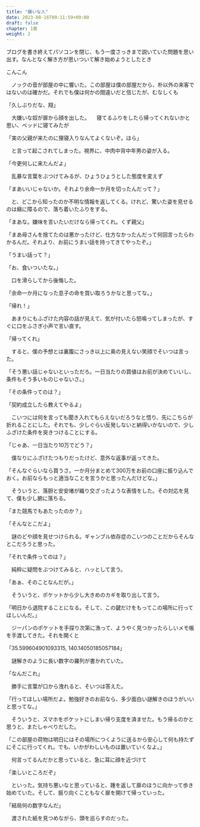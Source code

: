 ```yaml
---
title: "嫌いな人"
date: 2023-08-16T09:11:59+09:00
draft: false
chapter: 1章
weight: 2
---
```

ブログを書き終えてパソコンを閉じ、もう一度さっきまで説いていた問題を思い出す。なんとなく解き方が思いついて解き始めようとしたとき

こんこん

　ノックの音が部屋の中に響いた。この部屋は僕の部屋だから、朴以外の来客ではないのは確かだ。それでも僕は何かの間違いだと信じたが、むなしくも

「久しぶりだな、翔」

　大嫌いな奴が扉から顔を出した。
　寝てるふりをしたら帰ってくれないかと思い、ベッドに寝てみたが

「実の父親が来たのに狸寝入りなんてよくないぞ。ほら」

　と言って起こされてしまった。視界に、中肉中背中年男の姿が入る。

「今更何しに来たんだよ」

　乱暴な言葉をぶつけてみるが、ひょうひょうとした態度を変えず

「まあいいじゃないか。それより余命一か月を切ったんだって？」

　と、どこから知ったのか不明な情報を返してくる。けれど、驚いた姿を見せるのは癪に障るので、落ち着いたふりをする。

「まあな。嫌味を言いたいだけなら帰ってくれ。くず親父」

「まあ母さんを捨てたのは悪かったけど、仕方なかったんだって何回言ったらわかるんだ。それより、お前にうまい話を持ってきてやったぞ。」

「うまい話って？」

「お、食いついたな。」

　口を滑らしてから後悔した。

「余命一か月になった息子の命を買い取ろうかなと思ってな。」

「帰れ！」

　あまりにもふざけた内容の話が見えて、気が付いたら怒鳴ってしまったが、すぐに口をふさぎ小声で言い直す。

「帰ってくれ」

　すると、僕の予想とは裏腹にさっき以上に奥の見えない笑顔でそいつは言った。

「そう悪い話じゃないといっただろ。一日当たりの買値はお前が決めていいし、条件もそう多いものじゃないさ。」

「その条件ってのは？」

「契約成立したら教えてやるよ」

　こいつには何を言っても聞き入れてもらえないだろうなと悟り、先にこちらが折れることにした。それでも、少しぐらい反発しないと納得いかないので、少しふざけた条件を突きつけることにする。

「じゃあ、一日当たり10万でどう？」

　僕なりにふざけたつもりだったけど、意外な返事が返ってきた。

「そんなぐらいなら買うさ。一か月分まとめて300万をお前の口座に振り込んでおく。お前ならもっと適当なことを言うかと思ったんだけどな。」

　そういうと、落胆と安安堵が織り交ざったような表情をした。その対応を見て、僕も少し腑に落ちる。

「また競馬でもあたったのか？」

「そんなとこだよ」

　謎のどや顔を見せつけられる。ギャンブル依存症のこいつのことだからそんなとこだろうと思った。

「それで条件ってのは？」

　純粋に疑問をぶつけてみると、ハッとして言う。

「あぁ、そのことなんだが。」

　そういうと、ポケットから少し大きめのカギを取り出して言う。

「明日から退院することになる。そして、この鍵だけをもってこの場所に行ってほしいんだ。」

　ジーパンのポケットを手探り次第に漁って、ようやく見つかったらしいメモ帳を手渡してきた。それを開くと

「35.599604901093315, 140.14050185057184」

 　謎解きのように長い数字の羅列が書かれていた。

 「なんだこれ」

 　勝手に言葉が口から洩れると、そいつは答えた。

 「行ってほしい場所だよ。勉強好きのお前なら、多少面白い謎解きのほうがいいと思ってな。」

 　そういうと、スマホをポケットにしまい帰り支度を済ませた。もう帰るのかと思うと、またしゃべりだした。

 「この部屋の荷物は明日にはその場所につくように送るから安心して何も持たずにそこに行ってくれ。でも、いかがわしいものは置いていくなよ。」

 　何言ってるんだかと思っていると、急に耳に顔を近づけて

 「楽しいところだぞ」

 　といった。気持ち悪いなと思っていると、踵を返して扉のほうに向かって歩き始めていた。そして、振り向くこともなく扉を開けて帰っていった。

 「結局何の数字なんだ」

 　渡された紙を見つめながら、頭を巡らすのだった。
